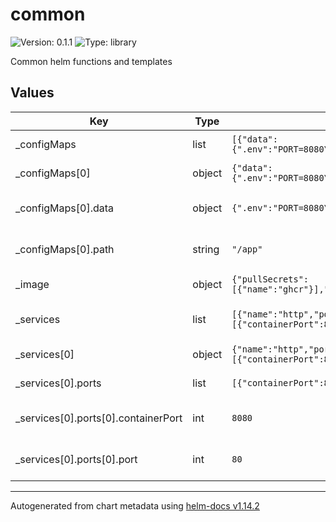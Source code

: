 # common

![Version: 0.1.1](https://img.shields.io/badge/Version-0.1.1-informational?style=flat-square) ![Type: library](https://img.shields.io/badge/Type-library-informational?style=flat-square)

Common helm functions and templates

## Values

| Key | Type | Default | Description |
|-----|------|---------|-------------|
| _configMaps | list | `[{"data":{".env":"PORT=8080\nNAME=Jon\n"},"name":"config","path":"/app"}]` | App configuration |
| _configMaps[0] | object | `{"data":{".env":"PORT=8080\nNAME=Jon\n"},"name":"config","path":"/app"}` | Name of the configmap |
| _configMaps[0].data | object | `{".env":"PORT=8080\nNAME=Jon\n"}` | Each key will be mapped to a file  |
| _configMaps[0].path | string | `"/app"` | Path to mount to files into |
| _image | object | `{"pullSecrets":[{"name":"ghcr"}],"repository":"nginx","tag":"latest"}` | Image of the container |
| _services | list | `[{"name":"http","ports":[{"containerPort":8080,"name":"http","port":80}]}]` | Services for accesing pod ports |
| _services[0] | object | `{"name":"http","ports":[{"containerPort":8080,"name":"http","port":80}]}` | Name of the service |
| _services[0].ports | list | `[{"containerPort":8080,"name":"http","port":80}]` | Ports of the service |
| _services[0].ports[0].containerPort | int | `8080` | Port number exposed by container |
| _services[0].ports[0].port | int | `80` | Port number exposed by service |

----------------------------------------------
Autogenerated from chart metadata using [helm-docs v1.14.2](https://github.com/norwoodj/helm-docs/releases/v1.14.2)
